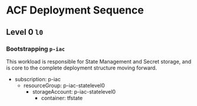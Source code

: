 # ACF Deployment Sequence

## Level 0 `l0`

### Bootstrapping `p-iac`

This workload is responsible for State Management and Secret storage, and is core to the complete deployment structure moving forward.


* subscription: p-iac
  * resourceGroup: p-iac-statelevel0
    * storageAccount: p-iac-statelevel0
      * container: tfstate